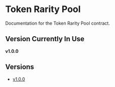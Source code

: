 # Token Rarity Pool

Documentation for the Token Rarity Pool contract.

## Version Currently In Use

**v1.0.0**

## Versions

- [v1.0.0](./v1.0.0/README.md)
